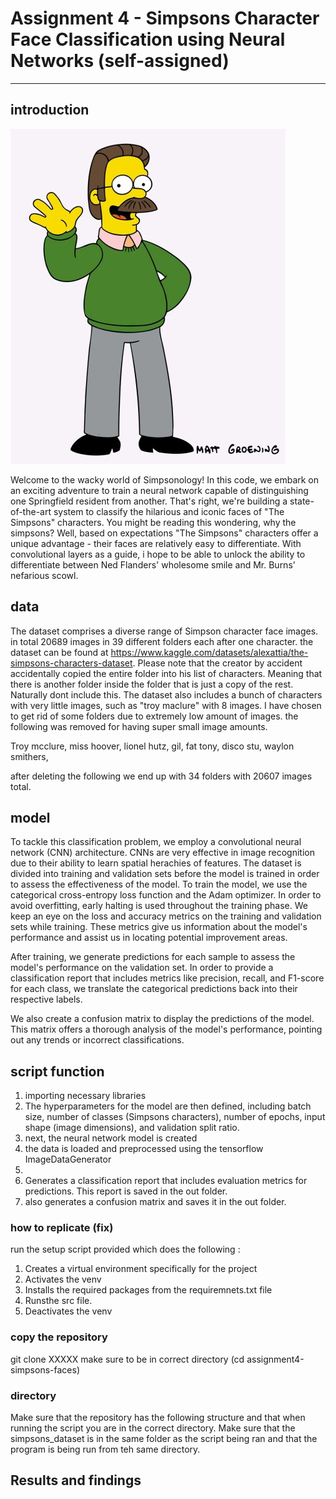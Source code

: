 # Assignment 4 - Simpsons Character Face Classification using Neural Networks (self-assigned)
---
## introduction
![ned](extras/flanders.jpg)

Welcome to the wacky world of Simpsonology! In this code, we embark on an exciting adventure to train a neural network capable of distinguishing one Springfield resident from another. That's right, we're building a state-of-the-art system to classify the hilarious and iconic faces of "The Simpsons" characters. You might be reading this wondering, why the simpsons? Well, based on expectations "The Simpsons" characters offer a unique advantage - their faces are relatively easy to differentiate. With convolutional layers as a guide, i hope to be able to unlock the ability to differentiate between Ned Flanders' wholesome smile and Mr. Burns' nefarious scowl. 

## data
The dataset comprises a diverse range of Simpson character face images. in total 20689 images in 39 different folders each after one character. the dataset can be found at https://www.kaggle.com/datasets/alexattia/the-simpsons-characters-dataset. Please note that the creator by accident accidentally copied the entire folder into his list of characters. Meaning that there is another folder inside the folder that is just a copy of the rest. Naturally dont include this. The dataset also includes a bunch of characters with very little images, such as "troy maclure" with 8 images. I have chosen to get rid of some folders due to extremely low amount of images. the following was removed for having super small image amounts. 

Troy mcclure, miss hoover, lionel hutz, gil, fat tony, disco stu, waylon smithers, 

after deleting the following we end up with 34 folders with 20607 images total. 

## model
To tackle this classification problem, we employ a convolutional neural network (CNN) architecture. CNNs are very effective in image recognition due to their ability to learn spatial herachies of features. 
The dataset is divided into training and validation sets before the model is trained in order to assess the effectiveness of the model. To train the model, we use the categorical cross-entropy loss function and the Adam optimizer. In order to avoid overfitting, early halting is used throughout the training phase. We keep an eye on the loss and accuracy metrics on the training and validation sets while training. These metrics give us information about the model's performance and assist us in locating potential improvement areas.


After training, we generate predictions for each sample to assess the model's performance on the validation set. In order to provide a classification report that includes metrics like precision, recall, and F1-score for each class, we translate the categorical predictions back into their respective labels.

We also create a confusion matrix to display the predictions of the model. This matrix offers a thorough analysis of the model's performance, pointing out any trends or incorrect classifications.

## script function
1. importing necessary libraries
2. The hyperparameters for the model are then defined, including batch size, number of classes (Simpsons characters), number of epochs, input shape (image dimensions), and validation split ratio.
3. next, the neural network model is created
4. the data is loaded and preprocessed using the tensorflow ImageDataGenerator
5. 
6. Generates a classification report that includes evaluation metrics for  predictions. This report is saved in the out folder.
7. also generates a confusion matrix and saves it in the out folder.

### how to replicate (fix)
run the setup script provided which does the following : 
1. Creates a virtual environment specifically for the project
2. Activates the venv
3. Installs the required packages from the requiremnets.txt file
4. Runsthe src file.
5. Deactivates the venv

### copy the repository 
git clone XXXXX
make sure to be in correct directory
(cd assignment4-simpsons-faces)

### directory
Make sure that the repository has the following structure and that when running the script you are in the correct directory. 
Make sure that the simpsons_dataset is in the same folder as the script being ran and that the program is being run from teh same directory.


## Results and findings
